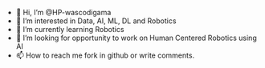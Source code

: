 - 👋 Hi, I’m @HP-wascodigama
- 👀 I’m interested in Data, AI, ML, DL and Robotics
- 🌱 I’m currently learning Robotics
- 💞️ I’m looking for opportunity to work on Human Centered Robotics using AI 
- 📫 How to reach me fork in github or write comments. 

<!---
HP-wascodigama/HP-wascodigama is a ✨ special ✨ repository because its `README.md` (this file) appears on your GitHub profile.
You can click the Preview link to take a look at your changes.
--->
